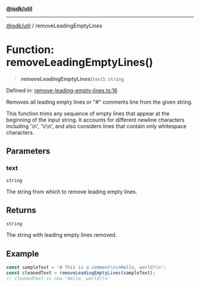 [**@isdk/util**](../README.md)

***

[@isdk/util](../globals.md) / removeLeadingEmptyLines

# Function: removeLeadingEmptyLines()

> **removeLeadingEmptyLines**(`text`): `string`

Defined in: [remove-leading-empty-lines.ts:16](https://github.com/isdk/util.js/blob/f467c507a8cfd31890519496ac9059c8ad3f8d03/src/remove-leading-empty-lines.ts#L16)

Removes all leading empty lines or "#" comments line from the given string.

This function trims any sequence of empty lines that appear at the beginning
of the input string. It accounts for different newline characters including
'\n', '\r\n', and also considers lines that contain only whitespace characters.

## Parameters

### text

`string`

The string from which to remove leading empty lines.

## Returns

`string`

The string with leading empty lines removed.

## Example

```ts
const sampleText = '# This is a comment\n\nHello, world!\n';
const cleanedText = removeLeadingEmptyLines(sampleText);
// cleanedText is now 'Hello, world!\n'
```
